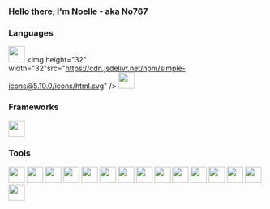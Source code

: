 ### Hello there, I'm Noelle - aka No767

### Languages

<img align="left"><img height="32" width="32" src="https://cdn.jsdelivr.net/npm/simple-icons@v5/icons/python.svg" />
<img align="left"><img height="32" width="32"src="https://cdn.jsdelivr.net/npm/simple-icons@5.10.0/icons/html.svg" />
<img align="left"><img height="32" width="32" src="https://cdn.jsdelivr.net/npm/simple-icons@5.10.0/icons/css3.svg">

### Frameworks


<img align="left" width="26px"><img height="32" width="32" src="https://cdn.jsdelivr.net/npm/simple-icons@5.10.0/icons/django.svg">

### Tools

<img align="left"><img height="32" width="32px" src="https://cdn.jsdelivr.net/npm/simple-icons@5.10.0/icons/visualstudiocode.svg">
<img align="left" width="26px"><img height="32" width="32" src="https://cdn.jsdelivr.net/npm/simple-icons@5.10.0/icons/pycharm.svg">
<img align="left" width="26px"><img height="32" width="32" src="https://cdn.jsdelivr.net/npm/simple-icons@5.10.0/icons/intellijidea.svg">
<img align="left"><img height="32" width="32" src="https://cdn.jsdelivr.net/npm/simple-icons@5.10.0/icons/gradle.svg">
<img align="left"><img height="32" width="32" src="https://cdn.jsdelivr.net/npm/simple-icons@5.10.0/icons/apachemaven.svg">
<img align="left"><img height="32" width="32" src="https://cdn.jsdelivr.net/npm/simple-icons@5.10.0/icons/docker.svg">
<img align="left"><img height="32" width="32" src="https://cdn.jsdelivr.net/npm/simple-icons@5.10.0/icons/sqlite.svg">
<img align="left"><img height="32" width="32" src="https://cdn.jsdelivr.net/npm/simple-icons@5.10.0/icons/mysql.svg">
<img align="left"><img height="32" width="32" src="https://cdn.jsdelivr.net/npm/simple-icons@5.10.0/icons/git.svg">
<img align="left"><img height="32" width="32" src="https://cdn.jsdelivr.net/npm/simple-icons@5.10.0/icons/github.svg">
<img align="left"><img height="32" width="32" src="https://cdn.jsdelivr.net/npm/simple-icons@5.10.0/icons/nginx.svg">
<img align="left"><img height="32" width="32" src="https://cdn.jsdelivr.net/npm/simple-icons@5.10.0/icons/jenkins.svg">
<img align="left"><img height="32" width="32" src="https://cdn.jsdelivr.net/npm/simple-icons@5.10.0/icons/snyk.svg">
<img align="left"><img height="32" width="32" src="https://cdn.jsdelivr.net/npm/simple-icons@5.10.0/icons/npm.svg">
<img align="left"><img height="32" width="32" src="https://cdn.jsdelivr.net/npm/simple-icons@5.10.0/icons/yarn.svg">

